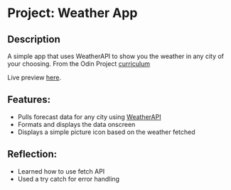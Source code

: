 # Project: Weather App

## Description

A simple app that uses WeatherAPI to show you the weather in any city of your choosing. From the Odin Project [curriculum](https://www.theodinproject.com/lessons/node-path-javascript-weather-app)

Live preview [here](https://jongithub59.github.io/weather/).

## Features:

* Pulls forecast data for any city using [WeatherAPI](https://www.weatherapi.com/)
* Formats and displays the data onscreen
* Displays a simple picture icon based on the weather fetched

## Reflection:

* Learned how to use fetch API
* Used a try catch for error handling
